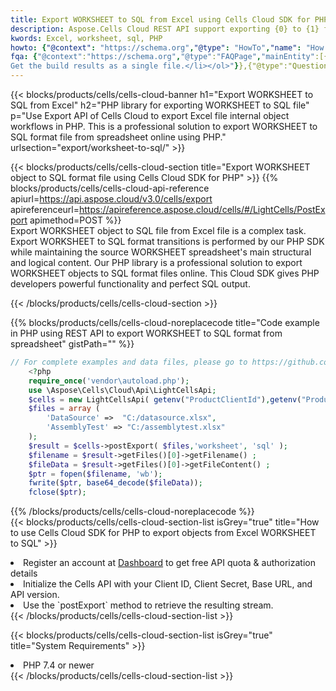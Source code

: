 ```yaml
---
title: Export WORKSHEET to SQL from Excel using Cells Cloud SDK for PHP  
description: Aspose.Cells Cloud REST API support exporting {0} to {1} format files using {2}. 
kwords: Excel, worksheet, sql, PHP
howto: {"@context": "https://schema.org","@type": "HowTo","name": "How to use Cells Cloud SDK for PHP to export objects from Excel WORKSHEET to SQL","description": "How to use Cells Cloud SDK for PHP to export objects from Excel WORKSHEET to SQL","image": {"@type": "ImageObject"},"url": "/php/export/worksheet-to-sql/","step": [{ "@type": "HowToStep","name": "How to use Cells Cloud SDK for PHP to export objects from Excel WORKSHEET to SQL step 1", "image": {"@type": "ImageObject",},"url": "/php/export/worksheet-to-sql/","text": "Register an account at <a href="https://dashboard.aspose.cloud/">Dashboard</a> to get free API quota & authorization details",},{ "@type": "HowToStep","name": "How to use Cells Cloud SDK for PHP to export objects from Excel WORKSHEET to SQL step 1", "image": {"@type": "ImageObject",},"url": "/php/export/worksheet-to-sql/","text": "Initialize the Cells API with your Client ID, Client Secret, Base URL, and API version.",},{ "@type": "HowToStep","name": "How to use Cells Cloud SDK for PHP to export objects from Excel WORKSHEET to SQL step 1", "image": {"@type": "ImageObject",},"url": "/php/export/worksheet-to-sql/","text": "Use the `postExport` method to retrieve the resulting stream.",}, ],"supply": {"@type": "HowToSupply","name": "document"},"tool": [{"@type": "HowToTool","name": "phpstorm, Visual Studio Code, Eclipse"},{"@type": "HowToTool","name": "Aspose Cells"}],"totalTime": "PT6M"}
fqa: {"@context":"https://schema.org","@type":"FAQPage","mainEntity":[{"@type":"Question","name":"What file formats can excel or its internal elements be converted into?","acceptedAnswer":{"@type":"Answer","text":"We support a variety of output file formats, including XLSX, Excel, xls , PDF, CSV, HTML, Markdown, XML, PNG, JPG, TIFF, Json, TXT and many more.<br/><ol><li>Install .NET SDK and add the reference (import the library) to your .NET project.</li><li>Open the source file in C# using REST API.</li><li>Load the content or the excel file itself to be exported to other formats.</li><li>Call the PostExport() method, passing the output filename with the required extension.</li><li>
Get the build results as a single file.</li></ol>"}},{"@type":"Question","name":"What is the maximum file size supported by this .NET library?","acceptedAnswer":{"@type":"Answer","text":"There are no file size limits for format conversions using .NET library."}}]}
---
```



{{< blocks/products/cells/cells-cloud-banner h1="Export WORKSHEET to SQL from Excel" h2="PHP library for exporting WORKSHEET to SQL file" p="Use Export API of Cells Cloud to export Excel file internal object workflows in PHP. This is a professional solution to export WORKSHEET to SQL format file from spreadsheet online using PHP." urlsection="export/worksheet-to-sql/" >}}

{{< blocks/products/cells/cells-cloud-section  title="Export WORKSHEET object to SQL format file using Cells Cloud SDK for PHP" >}}
{{% blocks/products/cells/cells-cloud-api-reference  apiurl=https://api.aspose.cloud/v3.0/cells/export  apireferenceurl=https://apireference.aspose.cloud/cells/#/LightCells/PostExport  apimethod=POST %}}
<br/>
Export WORKSHEET object to SQL file from Excel file is a complex task. Export WORKSHEET to SQL format transitions is performed by our PHP SDK while maintaining the source WORKSHEET spreadsheet's main structural and logical content. Our PHP library is a professional solution to export WORKSHEET objects to SQL format files online. This Cloud SDK gives PHP developers powerful functionality and perfect SQL output.

{{< /blocks/products/cells/cells-cloud-section >}}

{{% blocks/products/cells/cells-cloud-noreplacecode title="Code example in PHP using REST API to export WORKSHEET to SQL format from spreadsheet" gistPath="" %}}
  
```php
// For complete examples and data files, please go to https://github.com/aspose-cells-cloud/aspose-cells-cloud-php/
    <?php
    require_once('vendor\autoload.php');
    use \Aspose\Cells\Cloud\Api\LightCellsApi;
    $cells = new LightCellsApi( getenv("ProductClientId"),getenv("ProductClientSecret") );
    $files = array (
        'DataSource' =>  "C:/datasource.xlsx",
        'AssemblyTest' => "C:/assemblytest.xlsx"
    );
    $result = $cells->postExport( $files,'worksheet', 'sql' );
    $filename = $result->getFiles()[0]->getFilename() ;
    $fileData = $result->getFiles()[0]->getFileContent() ;
    $ptr = fopen($filename, 'wb');
    fwrite($ptr, base64_decode($fileData));
    fclose($ptr);
```
   
{{% /blocks/products/cells/cells-cloud-noreplacecode  %}}
<br/>
{{< blocks/products/cells/cells-cloud-section-list isGrey="true"  title="How to use Cells Cloud SDK for PHP to export objects from Excel WORKSHEET to SQL" >}}
<li>Register an account at <a href="https://dashboard.aspose.cloud/">Dashboard</a> to get free API quota & authorization details</li>
<li>Initialize the Cells API with your Client ID, Client Secret, Base URL, and API version.</li>
<li>Use the `postExport` method to retrieve the resulting stream.</li>
{{< /blocks/products/cells/cells-cloud-section-list >}}

{{< blocks/products/cells/cells-cloud-section-list isGrey="true"  title="System Requirements" >}}
<li>PHP 7.4 or newer</li>
{{< /blocks/products/cells/cells-cloud-section-list >}}
